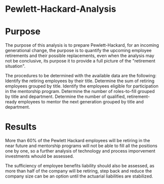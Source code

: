 # Pewlett-Hackard-Analysis

# Purpose
The purpose of this analysis is to prepare Pewlett-Hackard, for an incoming generational change, the purpose is to quantify the upcoming employee retirements and their possible replacements, even when the analysis may not be conclusive, its purpose it to provide a full picture of the "retirement situation".

The procedures to be determined with the available data are the following:
Identify the retiring employees by their title.
Determine the sum of retiring employees grouped by title.
Identify the employees eligible for participation in the mentorship program.
Determine the number of roles-to-fill grouped by title and department.
Determine the number of qualified, retirement-ready employees to mentor the next generation grouped by title and department.

# Results 
More than 60% of the Pewlett Hackard employees will be retiring in the near future and mentorship programs will not be able to fill all the positions one by one, so a further analysis of technology and process imporvement investments whould be assessed.

The sufficiency of employee benefits liability should also be assessed, as more than half of the company will be retiring, step back and reduce the company size can be an option until the actuarial liabilities are stabilized.

